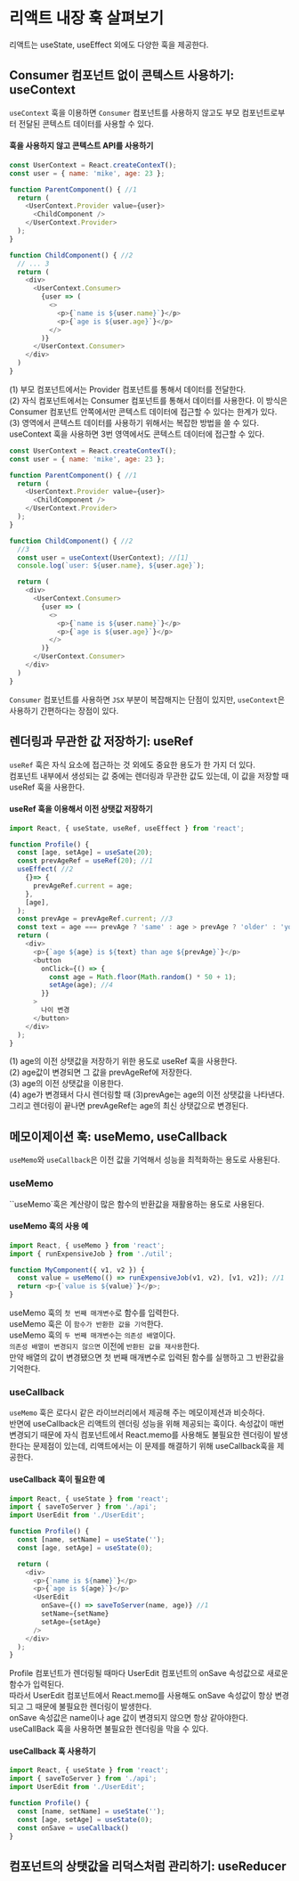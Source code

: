 # 리액트 내장 훅 살펴보기
리액트는 useState, useEffect 외에도 다양한 훅을 제공한다.

## Consumer 컴포넌트 없이 콘텍스트 사용하기: useContext
`useContext` 훅을 이용하면 `Consumer` 컴포넌트를 사용하지 않고도 부모 컴포넌트로부터 전달된 콘텍스트 데이터를 사용할 수 있다.
#### 훅을 사용하지 않고 콘텍스트 API를 사용하기
```javascript
const UserContext = React.createContexT();
const user = { name: 'mike', age: 23 };

function ParentComponent() { //1
  return (
    <UserContext.Provider value={user}>
      <ChildComponent />
    </UserContext.Provider>
  );
}

function ChildComponent() { //2
  // ... 3
  return (
    <div>
      <UserContext.Consumer>
        {user => (
          <>
            <p>{`name is ${user.name}`}</p>
            <p>{`age is ${user.age}`}</p>
          </>
        )}
      </UserContext.Consumer>
    </div>
  )
}
```
(1) 부모 컴포넌트에서는 Provider 컴포넌트를 통해서 데이터를 전달한다.  
(2) 자식 컴포넌트에서는 Consumer 컴포넌트를 통해서 데이터를 사용한다. 이 방식은 Consumer 컴포넌트 안쪽에서만 콘텍스트 데이터에 접근할 수 있다는 한계가 있다.  
(3) 영역에서 콘텍스트 데이터를 사용하기 위해서는 복잡한 방법을 쓸 수 있다.  
useContext 훅을 사용하면 3번 영역에서도 콘텍스트 데이터에 접근할 수 있다.
```javascript
const UserContext = React.createContexT();
const user = { name: 'mike', age: 23 };

function ParentComponent() { //1
  return (
    <UserContext.Provider value={user}>
      <ChildComponent />
    </UserContext.Provider>
  );
}

function ChildComponent() { //2
  //3
  const user = useContext(UserContext); //[1]
  console.log(`user: ${user.name}, ${user.age}`);

  return (
    <div>
      <UserContext.Consumer>
        {user => (
          <>
            <p>{`name is ${user.name}`}</p>
            <p>{`age is ${user.age}`}</p>
          </>
        )}
      </UserContext.Consumer>
    </div>
  )
}
```
`Consumer` 컴포넌트를 사용하면 `JSX` 부분이 복잡해지는 단점이 있지만,  `useContext`은 사용하기 간편하다는 장점이 있다. 
## 렌더링과 무관한 값 저장하기: useRef
`useRef` 훅은 자식 요소에 접근하는 것 외에도 중요한 용도가 한 가지 더 있다.  
컴포넌트 내부에서 생성되는 값 중에는 렌더링과 무관한 값도 있는데, 이 값을 저장할 때 useRef 훅을 사용한다.
#### useRef 훅을 이용해서 이전 상탯값 저장하기
```javascript
import React, { useState, useRef, useEffect } from 'react';

function Profile() {
  const [age, setAge] = useSate(20);
  const prevAgeRef = useRef(20); //1
  useEffect( //2
    {}=> {
      prevAgeRef.current = age;
    },
    [age],
  );
  const prevAge = prevAgeRef.current; //3
  const text = age === prevAge ? 'same' : age > prevAge ? 'older' : 'younnger'; //3
  return (
    <div>
      <p>{`age ${age} is ${text} than age ${prevAge}`}</p>
      <button
        onClick={() => {
          const age = Math.floor(Math.random() * 50 + 1);
          setAge(age); //4
        }}
      >
        나이 변경
      </button>
    </div>
  );
}
```
(1) age의 이전 상탯값을 저장하기 위한 용도로 useRef 훅을 사용한다.  
(2) age값이 변경되면 그 값을 prevAgeRef에 저장한다.  
(3) age의 이전 상탯값을 이용한다.  
(4) age가 변경돼서 다시 렌더링할 때 (3)prevAge는 age의 이전 상탯값을 나타낸다.  
그리고 렌더링이 끝나면 prevAgeRef는 age의 최신 상탯값으로 변경된다.
## 메모이제이션 훅: useMemo, useCallback
 `useMemo`와 `useCallback`은 이전 값을 기억해서 성능을 최적화하는 용도로 사용된다.
### useMemo
``useMemo`훅은 계산량이 많은 함수의 반환값을 재활용하는 용도로 사용된다.
#### useMemo 훅의 사용 예
```javascript
import React, { useMemo } from 'react';
import { runExpensiveJob } from './util';

function MyComponent({ v1, v2 }) {
  const value = useMemo(() => runExpensiveJob(v1, v2), [v1, v2]); //1
  return <p>{`value is ${value}`}</p>;
}
```
useMemo 훅의 `첫 번째 매개변수`로 함수를 입력한다.  
useMemo 훅은 이 `함수가 반환한 값을 기억`한다.  
useMemo 훅의 `두 번째 매개변수`는 `의존성 배열`이다.  
`의존성 배열이 변경되지 않으면` 이전에 `반환된 값을 재사용`한다.  
만약 배열의 값이 변경됐으면 첫 번째 매개변수로 입력된 함수를 실행하고 그 반환값을 기억한다.
### useCallback
`useMemo` 훅은 로다시 같은 라이브러리에서 제공해 주는 메모이제션과 비슷하다.  
반면에 useCallback은 리액트의 렌더링 성능을 위해 제공되는 훅이다.
속성값이 매번 변경되기 때문에 자식 컴포넌트에서 React.memo를 사용해도 불필요한 렌더링이 발생한다는 문제점이 있는데, 리액트에서는 이 문제를 해결하기 위해 useCallback훅을 제공한다.
#### useCallback 훅이 필요한 예
```javascript
import React, { useState } from 'react';
import { saveToServer } from './api';
import UserEdit from './UserEdit';

function Profile() {
  const [name, setName] = useState('');
  const [age, setAge] = useState(0);

  return (
    <div>
      <p>{`name is ${name}`}</p>
      <p>{`age is ${age}`}</p>
      <UserEdit
        onSave={() => saveToServer(name, age)} //1
        setName={setName}
        setAge={setAge}
      />
    </div>
  );
}
```
Profile 컴포넌트가 렌더링될 때마다 UserEdit 컴포넌트의 onSave 속성값으로 새로운 함수가 입력된다.  
따라서 UserEdit 컴포넌트에서 React.memo를 사용해도 onSave 속성값이 항상 변경되고 그 때문에 불필요한 렌더링이 발생한다.  
onSave 속성값은 name이나 age 값이 변경되지 않으면 항상 같아야한다.  
useCallBack 훅을 사용하면 불필요한 렌더링을 막을 수 있다.
#### useCallback 훅 사용하기
```javascript
import React, { useState } from 'react';
import { saveToServer } from './api';
import UserEdit from './UserEdit';

function Profile() {
  const [name, setName] = useState('');
  const [age, setAge] = useState(0);
  const onSave = useCallback()
}
```
## 컴포넌트의 상탯값을 리덕스처럼 관리하기: useReducer